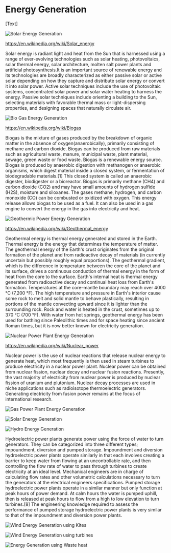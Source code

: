 # Energy Generation

[Text]

![Solar Energy Generation](/images/Slide7.JPG)

https://en.wikipedia.org/wiki/Solar_energy

Solar energy is radiant light and heat from the Sun that is harnessed using a range of ever-evolving technologies such as solar heating, photovoltaics, solar thermal energy, solar architecture, molten salt power plants and artificial photosynthesis.It is an important source of renewable energy and its technologies are broadly characterized as either passive solar or active solar depending on how they capture and distribute solar energy or convert it into solar power. Active solar techniques include the use of photovoltaic systems, concentrated solar power and solar water heating to harness the energy. Passive solar techniques include orienting a building to the Sun, selecting materials with favorable thermal mass or light-dispersing properties, and designing spaces that naturally circulate air.

![Bio Gas Energy Generation](/images/Slide8.JPG)

https://en.wikipedia.org/wiki/Biogas

Biogas is the mixture of gases produced by the breakdown of organic matter in the absence of oxygen(anaerobically), primarily consisting of methane and carbon dioxide. Biogas can be produced from raw materials such as agricultural waste, manure, municipal waste, plant material, sewage, green waste or food waste. Biogas is a renewable energy source. Biogas is produced by anaerobic digestion with methanogen or anaerobic organisms, which digest material inside a closed system, or fermentation of biodegradable materials.[1] This closed system is called an anaerobic digester, biodigester or a bioreactor. Biogas is primarily methane (CH4) and carbon dioxide (CO2) and may have small amounts of hydrogen sulfide (H2S), moisture and siloxanes. The gases methane, hydrogen, and carbon monoxide (CO) can be combusted or oxidized with oxygen. This energy release allows biogas to be used as a fuel. It can also be used in a gas engine to convert the energy in the gas into electricity and heat.

![Geothermic Power Energy Generation](/images/Slide9.JPG)

https://en.wikipedia.org/wiki/Geothermal_energy

Geothermal energy is thermal energy generated and stored in the Earth. Thermal energy is the energy that determines the temperature of matter. The geothermal energy of the Earth's crust originates from the original formation of the planet and from radioactive decay of materials (in currently uncertain but possibly roughly equal proportions). The geothermal gradient, which is the difference in temperature between the core of the planet and its surface, drives a continuous conduction of thermal energy in the form of heat from the core to the surface. Earth's internal heat is thermal energy generated from radioactive decay and continual heat loss from Earth's formation. Temperatures at the core–mantle boundary may reach over 4000 °C (7,200 °F). The high temperature and pressure in Earth's interior cause some rock to melt and solid mantle to behave plastically, resulting in portions of the mantle convecting upward since it is lighter than the surrounding rock. Rock and water is heated in the crust, sometimes up to 370 °C (700 °F). With water from hot springs, geothermal energy has been used for bathing since Paleolithic times and for space heating since ancient Roman times, but it is now better known for electricity generation. 

![Nuclear Power Plant Energy Generation](/images/Slide10.JPG)

https://en.wikipedia.org/wiki/Nuclear_power

Nuclear power is the use of nuclear reactions that release nuclear energy to generate heat, which most frequently is then used in steam turbines to produce electricity in a nuclear power plant. Nuclear power can be obtained from nuclear fission, nuclear decay and nuclear fusion reactions. Presently, the vast majority of electricity from nuclear power is produced by nuclear fission of uranium and plutonium. Nuclear decay processes are used in niche applications such as radioisotope thermoelectric generators. Generating electricity from fusion power remains at the focus of international research.

![Gas Power Plant Energy Generation](/images/Slide11.JPG)

![Solar Energy Generation](/images/Slide12.JPG)

![Hydro Energy Generation](/images/Slide13.JPG)

Hydroelectric power plants generate power using the force of water to turn generators. They can be categorized into three different types; impoundment, diversion and pumped storage. Impoundment and diversion hydroelectric power plants operate similarly in that each involves creating a barrier to keep water from flowing at an uncontrollable rate, and then controlling the flow rate of water to pass through turbines to create electricity at an ideal level. Mechanical engineers are in charge of calculating flow rates and other volumetric calculations necessary to turn the generators at the electrical engineers specifications. Pumped storage hydroelectric power plants operate in a similar manner but only function at peak hours of power demand. At calm hours the water is pumped uphill, then is released at peak hours to flow from a high to low elevation to turn turbines.[8] The engineering knowledge required to assess the performance of pumped storage hydroelectric power plants is very similar to that of the impoundment and diversion power plants.

![Wind Energy Generation using Kites](/images/Slide14.JPG)

![Wind Energy Generation using turbines](/images/Slide15.JPG)

![Energy Generation using Waste heat](/images/Slide16.JPG)
